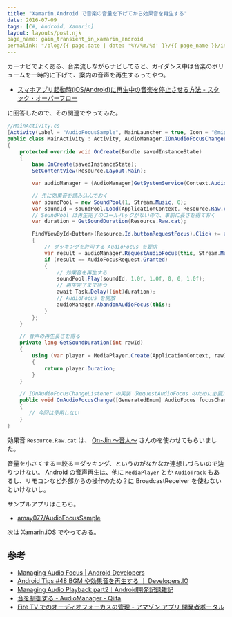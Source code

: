 ```yaml
---
title: "Xamarin.Android で音楽の音量を下げてから効果音を再生する"
date: 2016-07-09
tags: [C#, Android, Xamarin]
layout: layouts/post.njk
page_name: gain_transient_in_xamarin_android
permalink: "/blog/{{ page.date | date: '%Y/%m/%d' }}/{{ page_name }}/index.html"
---
```

カーナビでよくある、音楽流しながらナビしてると、ガイダンス中は音楽のボリュームを一時的に下げて、案内の音声を再生するってやつ。

<!--more-->

* [スマホアプリ起動時(iOS/Android)に再生中の音楽を停止させる方法 - スタック・オーバーフロー](http://ja.stackoverflow.com/questions/27452/%e3%82%b9%e3%83%9e%e3%83%9b%e3%82%a2%e3%83%97%e3%83%aa%e8%b5%b7%e5%8b%95%e6%99%82ios-android%e3%81%ab%e5%86%8d%e7%94%9f%e4%b8%ad%e3%81%ae%e9%9f%b3%e6%a5%bd%e3%82%92%e5%81%9c%e6%ad%a2%e3%81%95%e3%81%9b%e3%82%8b%e6%96%b9%e6%b3%95/27459#27459)

に回答したので、その関連でやってみた。

```csharp 
//MainActivity.cs
[Activity(Label = "AudioFocusSample", MainLauncher = true, Icon = "@mipmap/icon")]
public class MainActivity : Activity, AudioManager.IOnAudioFocusChangeListener
{
    protected override void OnCreate(Bundle savedInstanceState)
    {
        base.OnCreate(savedInstanceState);
        SetContentView(Resource.Layout.Main);

        var audioManager = (AudioManager)GetSystemService(Context.AudioService);

        // 先に効果音を読み込んでおく
        var soundPool = new SoundPool(1, Stream.Music, 0);
        var soundId = soundPool.Load(ApplicationContext, Resource.Raw.cat, 0);
        // SoundPool は再生完了のコールバックがないので、事前に長さを得ておく
        var duration = GetSoundDuration(Resource.Raw.cat);

        FindViewById<Button>(Resource.Id.buttonRequestFocus).Click += async (sender, e) => 
        {
            // ダッキングを許可する AudioFocus を要求
            var result = audioManager.RequestAudioFocus(this, Stream.Music, AudioFocus.GainTransientMayDuck);
            if (result == AudioFocusRequest.Granted)
            {
                // 効果音を再生する
                soundPool.Play(soundId, 1.0f, 1.0f, 0, 0, 1.0f);
                // 再生完了まで待つ
                await Task.Delay((int)duration);
                // AudioFocus を開放
                audioManager.AbandonAudioFocus(this);
            }
        };
    }

    // 音声の再生長さを得る
    private long GetSoundDuration(int rawId)
    {
        using (var player = MediaPlayer.Create(ApplicationContext, rawId))
        {
            return player.Duration;
        }
    }

    // IOnAudioFocusChangeListener の実装（RequestAudioFocus のために必要）
    public void OnAudioFocusChange([GeneratedEnum] AudioFocus focusChange)
    {
       // 今回は使用しない
    }
}
```

効果音 ``Resource.Raw.cat`` は、 [On-Jin ～音人～](http://on-jin.com/sound/index.php) さんのを使わせてもらいました。

音量を小さくする＝絞る＝ダッキング、というのがなかなか連想しづらいので辿りつけない。
Android の音声再生は、他に ``MediaPlayer`` とか ``AudioTrack`` もあるし、リモコンなど外部からの操作のため？に BroadcastReceiver を使わないといけないし。

サンプルアプリはこちら。

* [amay077/AudioFocusSample](https://github.com/amay077/AudioFocusSample)

次は Xamarin.iOS でやってみる。

## 参考

* [Managing Audio Focus | Android Developers](https://developer.android.com/training/managing-audio/audio-focus.html)
* [Android Tips #48 BGM や効果音を再生する ｜ Developers.IO](http://dev.classmethod.jp/smartphone/android/android-tips-48-soundpool-mediaplayer/)
* [Managing Audio Playback part2｜Android開発記録雑記](http://ameblo.jp/negiiiimo/entry-11488832997.html)
* [音を制御する - AudioManager - Qiita](http://qiita.com/KeithYokoma/items/3896f5934478fa560a50)
* [Fire TV でのオーディオフォーカスの管理 - アマゾン アプリ 開発者ポータル](https://developer.amazon.com/public/ja/solutions/devices/fire-tv/docs/managing-audio-focus) 
